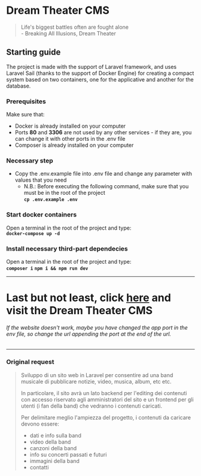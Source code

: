 # Dream Theater CMS
> Life's biggest battles often are fought alone  
> \- Breaking All Illusions, Dream Theater

## Starting guide

The project is made with the support of Laravel framework, and uses Laravel Sail (thanks to the support of Docker Engine) for creating a compact system based on two containers, one for the applicative and another for the database.

### Prerequisites
Make sure that:
- Docker is already installed on your computer
- Ports **80** and **3306** are not used by any other services - if they are, you can change it with other ports in the .env file
- Composer is already installed on your computer

### Necessary step
- Copy the .env.example file into .env file and change any parameter with values that you need
  - N.B.: Before executing the following command, make sure that you must be in the root of the project  
**`cp .env.example .env`**

### Start docker containers
Open a terminal in the root of the project and type:  
**`docker-compose up -d`**

### Install necessary third-part dependecies
Open a terminal in the root of the project and type:  
**`composer i`**
**`npm i && npm run dev`**


---

# Last but not least, click [here](http://127.0.0.1) and visit the Dream Theater CMS
###### If the website doesn't work, maybe you have changed the app port in the env file, so change the url appending the port at the end of the url.

---

### Original request
> Sviluppo di un sito web in Laravel per consentire ad una band musicale di pubblicare notizie, video, musica, album, etc etc. 
> 
> In particolare, il sito avrà un lato backend per l'editing dei contenuti con accesso riservato agli amministratori del sito e un frontend per gli utenti (i fan della band) che vedranno i contenuti caricati.
> 
> Per delimitare meglio l'ampiezza del progetto, i contenuti da caricare devono essere:  
> - dati e info sulla band
> - video della band
> - canzoni della band
> - info su concerti passati e futuri
> - immagini della band
> - contatti